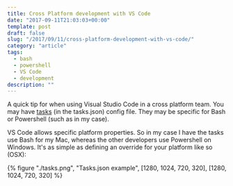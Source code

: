 ```yaml
---
title: Cross Platform development with VS Code
date: "2017-09-11T21:03:03+00:00"
template: post
draft: false
slug: "/2017/09/11/cross-platform-development-with-vs-code/"
category: "article"
tags:
  - bash
  - powershell
  - VS Code
  - development
description: ""
---
```


A quick tip for when using Visual Studio Code in a cross platform team. You may have [tasks](https://code.visualstudio.com/docs/editor/tasks) (in the tasks.json) config file. They may be specific for Bash or Powershell (such as in my case).

VS Code allows specific platform properties. So in my case I have the tasks use Bash for my Mac, whereas the other developers use Powershell on Windows. It's as simple as defining an override for your platform like so (OSX):

{% figure "./tasks.png", "Tasks.json example", [1280, 1024, 720, 320], [1280, 1024, 720, 320] %}